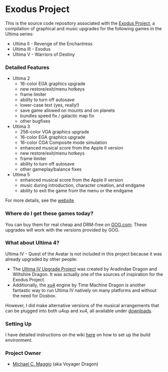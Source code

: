 # Exodus Project #

This is the source code repository associated with the [Exodus Project](http://exodus.voyd.net/), a compilation of graphical and music upgrades for the following games in the Ultima series:

* Ultima II - Revenge of the Enchantress
* Ultima III - Exodus
* Ultima V - Warriors of Destiny

### Detailed Features ###

* Ultima 2
    * 16-color EGA graphics upgrade
    * new restore/exit/menu hotkeys
    * frame limiter
    * ability to turn off autosave
    * lower-case text (yes, really!)
    * save game allowed on mounts and on planets
    * bundles speed fix / galactic map fix
    * other bugfixes
* Ultima 3
    * 256-color VGA graphics upgrade
    * 16-color EGA graphics upgrade
    * 16-color CGA Composite mode simulation
    * enhanced musical score from the Apple II version
    * new restore/exit/menu hotkeys
    * frame limiter
    * ability to turn off autosave
    * other gameplay/balance fixes
* Ultima 5
    * enhanced musical score from the Apple II version
    * music during introduction, character creation, and endgame
    * ability to exit the game from the menu or the endgame

For more details, see the [website](http://exodus.voyd.net/)

### Where do I get these games today? ###

You can buy them for real cheap and DRM-free on [GOG.com](http://www.gog.com/).  These upgrades will work with the versions provided by GOG.

### What about Ultima 4? ###

Ultima IV - Quest of the Avatar is not included in this project because it was already upgraded by other people:
* The [Ultima IV Upgrade Project](http://www.moongates.com/u4/upgrade/Upgrade.htm) was created by Aradindae Dragon and Wiltshire Dragon.  It was actually one of the sources of inspiration for the Exodus Project.
* Additionally, the [xu4](http://xu4.sourceforge.net/) engine by Time Machine Dragon is another fantastic way to run Ultima IV natively on many platforms and without the need for Dosbox.

However, I did make alternative versions of the musical arrangements that can be plugged into both u4up and xu4, all available under [downloads](https://bitbucket.org/mcmagi/ultima-exodus/downloads).

### Setting Up ###

I have detailed instructions on the wiki [here](https://bitbucket.org/mcmagi/ultima-exodus/wiki/Build_Environment) on how to set up the build environment.

### Project Owner ###

* [Michael C. Maggio](mailto:voyager@voyd.net) (aka Voyager Dragon)